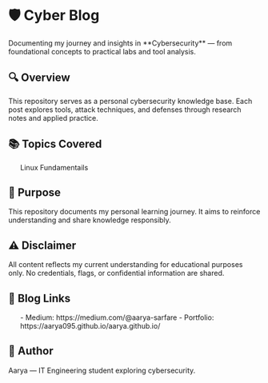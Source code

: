 <h1>🛡️ Cyber Blog</h1>
Documenting my journey and insights in **Cybersecurity** — from foundational concepts to practical labs and tool analysis.

<h2>🔍 Overview</h2>
This repository serves as a personal cybersecurity knowledge base.  
Each post explores tools, attack techniques, and defenses through research notes and applied practice.  

<h2>📚 Topics Covered</h2>
<ul>
  Linux Fundamentails
</ul>

<h2>🧭 Purpose</h2>
This repository documents my personal learning journey.  
It aims to reinforce understanding and share knowledge responsibly.  

<h2>⚠️ Disclaimer</h2>
All content reflects my current understanding for educational purposes only.  
No credentials, flags, or confidential information are shared.

<h2>🔗 Blog Links</h2>
<ul>
- Medium: https://medium.com/@aarya-sarfare
- Portfolio: https://aarya095.github.io/aarya.github.io/
</ul>

<h2>🧠 Author</h2>
Aarya — IT Engineering student exploring cybersecurity.
